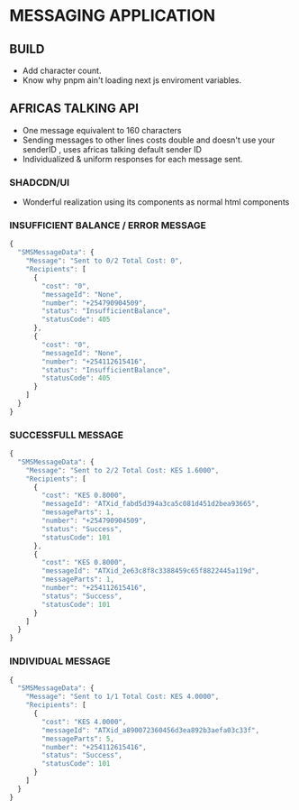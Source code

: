 # MESSAGING APPLICATION

## BUILD

- Add character count.
- Know why pnpm ain't loading next js enviroment variables.

## AFRICAS TALKING API

- One message equivalent to 160 characters
- Sending messages to other lines costs double and doesn't use your senderID , uses africas talking default sender ID
- Individualized & uniform responses for each message sent.

### SHADCDN/UI

- Wonderful realization using its components as normal html components

### INSUFFICIENT BALANCE / ERROR MESSAGE

```js
{
  "SMSMessageData": {
    "Message": "Sent to 0/2 Total Cost: 0",
    "Recipients": [
      {
        "cost": "0",
        "messageId": "None",
        "number": "+254790904509",
        "status": "InsufficientBalance",
        "statusCode": 405
      },
      {
        "cost": "0",
        "messageId": "None",
        "number": "+254112615416",
        "status": "InsufficientBalance",
        "statusCode": 405
      }
    ]
  }
}
```

### SUCCESSFULL MESSAGE

```js
{
  "SMSMessageData": {
    "Message": "Sent to 2/2 Total Cost: KES 1.6000",
    "Recipients": [
      {
        "cost": "KES 0.8000",
        "messageId": "ATXid_fabd5d394a3ca5c081d451d2bea93665",
        "messageParts": 1,
        "number": "+254790904509",
        "status": "Success",
        "statusCode": 101
      },
      {
        "cost": "KES 0.8000",
        "messageId": "ATXid_2e63c8f8c3388459c65f8822445a119d",
        "messageParts": 1,
        "number": "+254112615416",
        "status": "Success",
        "statusCode": 101
      }
    ]
  }
}
```

### INDIVIDUAL MESSAGE

```js
{
  "SMSMessageData": {
    "Message": "Sent to 1/1 Total Cost: KES 4.0000",
    "Recipients": [
      {
        "cost": "KES 4.0000",
        "messageId": "ATXid_a890072360456d3ea892b3aefa03c33f",
        "messageParts": 5,
        "number": "+254112615416",
        "status": "Success",
        "statusCode": 101
      }
    ]
  }
}
```
